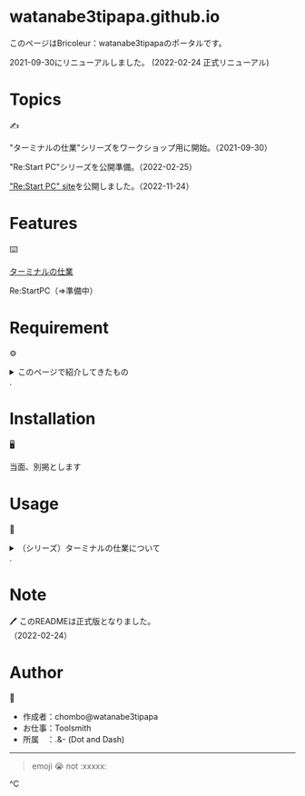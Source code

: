 # watanabe3tipapa.github.io
 
このページはBricoleur：watanabe3tipapaのポータルです。

2021-09-30にリニューアルしました。 
(2022-02-24 正式リニューアル)



# Topics
:writing_hand:

"ターミナルの仕業"シリーズをワークショップ用に開始。（2021-09-30）  

"Re:Start PC"シリーズを公開準備。（2022-02-25）

["Re:Start PC" site](https://restart-pc.super.site/ "Re:Start PC ACTION")を公開しました。（2022-11-24）


# Features	
:keyboard:

 
[ターミナルの仕業](/projects/HowtoexecutefromTerminal/kai.qmd)  



Re:StartPC（=>準備中）
# Requirement
:gear:


<details><summary>このページで紹介してきたもの</summary>
 
* curl 7.64.1
* wget 1.21.2
* jq 1.6
* youtube-dl v2021.12.17
* jhead 3.06

</details> .   
  

# Installation
:desktop_computer:
 
当面、別掲とします 
  

# Usage
:bookmark_tabs:

<details><summary>（シリーズ）ターミナルの仕業について</summary>

001回は、とりあえずターミナルで何かをやってみたい人向けの紹介となっていますので悪しからず。  

002回は、ちょいと長めのコマンドです。  

003回は、いまさらですが、MP3生成という内容になっています。  

004回は、コマンドライン上でJPEGファイルのEXIF情報を削除する方法です。


</details> .   

# Note
:pen: 
このREADMEは正式版となりました。  
（2022-02-24）
 
# Author
:ninja:
* 作成者：chombo@watanabe3tipapa
* お仕事：Toolsmith
* 所属　：.&- (Dot and Dash) 
  
---
> emoji 😭  not :xxxxx: 

^C

